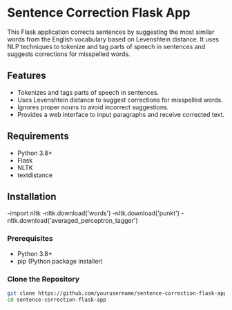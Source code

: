 # Sentence Correction Flask App

This Flask application corrects sentences by suggesting the most similar words from the English vocabulary based on Levenshtein distance. It uses NLP techniques to tokenize and tag parts of speech in sentences and suggests corrections for misspelled words.

## Features

- Tokenizes and tags parts of speech in sentences.
- Uses Levenshtein distance to suggest corrections for misspelled words.
- Ignores proper nouns to avoid incorrect suggestions.
- Provides a web interface to input paragraphs and receive corrected text.

## Requirements

- Python 3.8+
- Flask
- NLTK
- textdistance

## Installation

-import nltk
-nltk.download('words')
-nltk.download('punkt')
-nltk.download('averaged_perceptron_tagger')

### Prerequisites

- Python 3.8+
- pip (Python package installer)

### Clone the Repository

```bash
git clone https://github.com/yourusername/sentence-correction-flask-app.git
cd sentence-correction-flask-app
